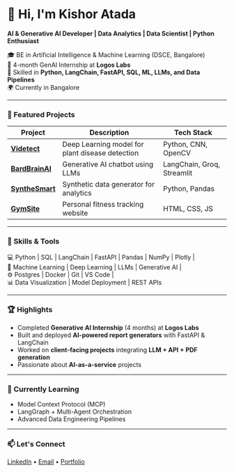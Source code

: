 # 👋 Hi, I'm Kishor Atada  
**AI & Generative AI Developer | Data Analytics | Data Scientist | Python Enthusiast**

🎓 BE in Artificial Intelligence & Machine Learning (DSCE, Bangalore)  
💼 4-month GenAI Internship at **Logos Labs**  
🧠 Skilled in **Python, LangChain, FastAPI, SQL, ML, LLMs, and Data Pipelines**  
🌍 Currently in Bangalore  

---

### 🚀 Featured Projects
| Project | Description | Tech Stack |
|----------|--------------|------------|
| [**Videtect**](https://github.com/1ds20ai026/Videtect) | Deep Learning model for plant disease detection | Python, CNN, OpenCV |
| [**BardBrainAI**](https://github.com/1ds20ai026/BardBrainAI) | Generative AI chatbot using LLMs | LangChain, Groq, Streamlit |
| [**SyntheSmart**](https://github.com/1ds20ai026/SyntheSmart) | Synthetic data generator for analytics | Python, Pandas |
| [**GymSite**](https://github.com/1ds20ai026/GymSite) | Personal fitness tracking website | HTML, CSS, JS |

---

### 🧩 Skills & Tools
💻 Python | SQL | LangChain | FastAPI | Pandas | NumPy | Plotly |  
🧠 Machine Learning | Deep Learning | LLMs | Generative AI |  
⚙️ Postgres | Docker | Git | VS Code |  
📊 Data Visualization | Model Deployment | REST APIs  

---

### 🏆 Highlights
- Completed **Generative AI Internship** (4 months) at **Logos Labs**  
- Built and deployed **AI-powered report generators** with FastAPI & LangChain  
- Worked on **client-facing projects** integrating **LLM + API + PDF generation**  
- Passionate about **AI-as-a-service** projects  

---

### 🌱 Currently Learning
- Model Context Protocol (MCP)  
- LangGraph + Multi-Agent Orchestration  
- Advanced Data Engineering Pipelines  

---

### 📫 Let's Connect
[LinkedIn](www.linkedin.com/in/kishor-atada-1182272b5) • [Email](mailto:kishoratada@gmail.com) • [Portfolio](https://your-portfolio-link)
